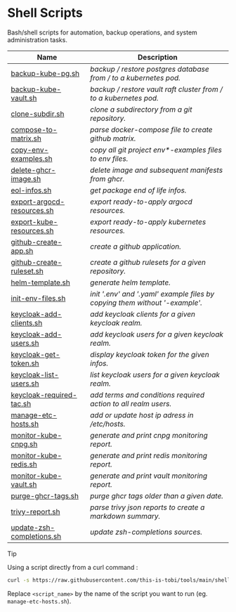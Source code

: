 # Shell Scripts

Bash/shell scripts for automation, backup operations, and system administration tasks.

| Name                                                              | Description                                                                 |
| ----------------------------------------------------------------- | --------------------------------------------------------------------------- |
| [backup-kube-pg.sh](../shell/backup-kube-pg.sh)                   | *backup / restore postgres database from / to a kubernetes pod.*            |
| [backup-kube-vault.sh](../shell/backup-kube-vault.sh)             | *backup / restore vault raft cluster from / to a kubernetes pod.*           |
| [clone-subdir.sh](../shell/clone-subdir.sh)                       | *clone a subdirectory from a git repository.*                               |
| [compose-to-matrix.sh](../shell/compose-to-matrix.sh)             | *parse docker-compose file to create github matrix.*                        |
| [copy-env-examples.sh](../shell/copy-env-examples.sh)             | *copy all git project env\*-examples files to env files.*                   |
| [delete-ghcr-image.sh](../shell/delete-ghcr-image.sh)             | *delete image and subsequent manifests from ghcr.*                          |
| [eol-infos.sh](../shell/eol-infos.sh)                             | *get package end of life infos.*                                            |
| [export-argocd-resources.sh](../shell/export-argocd-resources.sh) | *export ready-to-apply argocd resources.*                                   |
| [export-kube-resources.sh](../shell/export-kube-resources.sh)     | *export ready-to-apply kubernetes resources.*                               |
| [github-create-app.sh](../shell/github-create-app.sh)             | *create a github application.*                                              |
| [github-create-ruleset.sh](../shell/github-create-ruleset.sh)     | *create a github rulesets for a given repository.*                          |
| [helm-template.sh](../shell/helm-template.sh)                     | *generate helm template.*                                                   |
| [init-env-files.sh](../shell/init-env-files.sh)                   | *init '.env' and '.yaml' example files by copying them without '-example'.* |
| [keycloak-add-clients.sh](../shell/keycloak-add-clients.sh)       | *add keycloak clients for a given keycloak realm.*                          |
| [keycloak-add-users.sh](../shell/keycloak-add-users.sh)           | *add keycloak users for a given keycloak realm.*                            |
| [keycloak-get-token.sh](../shell/keycloak-get-token.sh)           | *display keycloak token for the given infos.*                               |
| [keycloak-list-users.sh](../shell/keycloak-list-users.sh)         | *list keycloak users for a given keycloak realm.*                           |
| [keycloak-required-tac.sh](../shell/keycloak-required-tac.sh)     | *add terms and conditions required action to all realm users.*              |
| [manage-etc-hosts.sh](../shell/manage-etc-hosts.sh)               | *add or update host ip adress in /etc/hosts.*                               |
| [monitor-kube-cnpg.sh](../shell/monitor-kube-cnpg.sh)             | *generate and print cnpg monitoring report.*                                |
| [monitor-kube-redis.sh](../shell/monitor-kube-redis.sh)           | *generate and print redis monitoring report.*                               |
| [monitor-kube-vault.sh](../shell/monitor-kube-vault.sh)           | *generate and print vault monitoring report.*                               |
| [purge-ghcr-tags.sh](../shell/purge-ghcr-tags.sh)                 | *purge ghcr tags older than a given date.*                                  |
| [trivy-report.sh](../shell/trivy-report.sh)                       | *parse trivy json reports to create a markdown summary.*                    |
| [update-zsh-completions.sh](../shell/update-zsh-completions.sh)   | *update zsh-completions sources.*                                           |

> [!TIP]
> Using a script directly from a curl command :
> ```sh
> curl -s https://raw.githubusercontent.com/this-is-tobi/tools/main/shell/<script_name> | bash -s -- -h
> ```
> Replace `<script_name>` by the name of the script you want to run (eg. `manage-etc-hosts.sh`).
